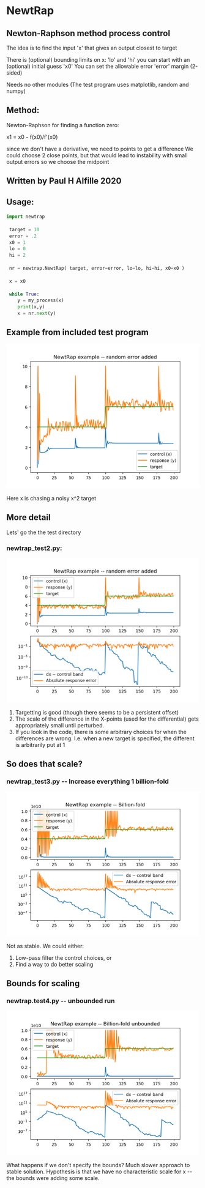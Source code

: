 # NewtRap
## Newton-Raphson method process control
 The idea is to find the input 'x' that gives an output closest to target

 There is (optional) bounding limits on x: 'lo' and 'hi' 
 you can start with an (optional) initial guess 'x0'
 You can set the allowable error 'error' margin (2-sided)

 Needs no other modules
 (The test program uses matplotlib, random and numpy)

## Method:
 Newton-Raphson for finding a function zero:
 
 x1 = x0 - f(x0)/f'(x0)

 since we don't have a derivative, we need to points to get a difference
 We could choose 2 close points, but that would lead to instability with small output errors
 so we choose the midpoint

## Written by Paul H Alfille 2020

## Usage:
```python
import newtrap
 
 target = 10
 error = .2
 x0 = 1
 lo = 0
 hi = 2
 
 nr = newtrap.NewtRap( target, error=error, lo=lo, hi=hi, x0=x0 )

 x = x0
 
 while True:
    y = my_process(x)
    print(x,y)    
    x = nr.next(y)
```    
## Example from included test program

![Single test plot](test/Figure_1.png)

Here x is chasing a noisy x^2 target

## More detail
Lets' go the the test directory
### newtrap_test2.py:
![errors](test/Figure_2.png)
1. Targetting is good (though there seems to be a persistent offset)
1. The scale of the difference in the X-points (used for the differential) gets appropriately small until perturbed.
1. If you look in the code, there is some arbitrary choices for when the differences are wrong. I.e. when a new target is specified, the different is arbitrarily put at 1
## So does that scale?
### newtrap_test3.py -- Increase everything 1 billion-fold
![Billion-fold](test/Figure_3.png)

Not as stable.
We could either:
1. Low-pass filter the control choices, or
1. Find a way to do better scaling

## Bounds for scaling
### newtrap.test4.py -- unbounded run
![unbounded](test/Figure_4.png)

What happens if we don't specify the bounds? Much slower approach to stable solution. Hypothesis is that we have no characteristic scale for x -- the bounds were adding some scale.




